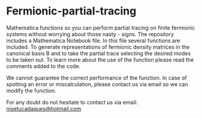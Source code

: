 # Fermionic-partial-tracing
Mathematica functions so you can perform partial tracing on finite fermionic systems without worrying about those nasty - signs. 
The repository includes a Mathematica Notebook file. In this file several functions are included. To generate representations of fermionic density matrices in the canonical basis B and to take the partial trace selecting the desired modes to be taken out. To learn more about the use of the function please read the comments added to the code.  

We cannot guarantee the correct performance of the function. In case of spotting an error or miscalculation, please contact us via email so we can modify the function. 

For any doubt do not hesitate to contact us via email: nisetucadaques@hotmail.com
